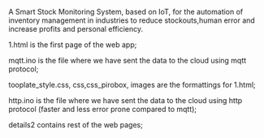 A Smart Stock Monitoring System, based on IoT, for the automation of inventory management in industries to reduce stockouts,human error and increase profits and personal efficiency.  


1.html is the first page of the web app;


mqtt.ino is the file where we have sent the data to the cloud using mqtt protocol;


tooplate_style.css, css,css_pirobox, images are the formattings for 1.html;


http.ino is the file where we have sent the data to the cloud using http protocol (faster and less error prone compared to mqtt);

details2 contains rest of the web pages;


